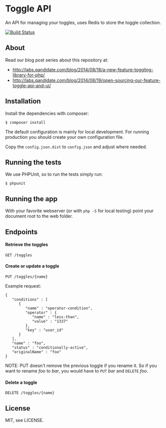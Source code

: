 Toggle API
==========

An API for managing your toggles, uses Redis to store the toggle collection.

[![Build Status](https://travis-ci.org/qandidate-labs/qandidate-toggle-api.svg?branch=master)](https://travis-ci.org/qandidate-labs/qandidate-toggle-api)

## About

Read our blog post series about this repository at:
- http://labs.qandidate.com/blog/2014/08/18/a-new-feature-toggling-library-for-php/
- http://labs.qandidate.com/blog/2014/08/19/open-sourcing-our-feature-toggle-api-and-ui/

## Installation

Install the dependencies with composer:

```
$ composer install
```

The default configuration is mainly for local development. For running production you should create your own configuration file.

Copy the `config.json.dist` to `config.json` and adjust where needed.


## Running the tests

We use PHPUnit, so to run the tests simply run:

```
$ phpunit
```

## Running the app

With your favorite webserver (or with `php -S` for local testing) point your document root to the web folder.

## Endpoints

#### Retrieve the toggles

`GET /toggles`

#### Create or update a toggle

`PUT /toggles/{name}`

Example request:

```
{
   "conditions" : [
      {
         "name" : "operator-condition",
         "operator" : {
            "name" : "less-than",
            "value" : "1337"
         },
         "key" : "user_id"
      }
   ],
   "name" : "foo",
   "status" : "conditionally-active",
   "originalName" : "foo"
}
```

NOTE: PUT doesn't remove the previous toggle if you rename it. So if you want to rename _foo_ to _bar_, you would have to `PUT` _bar_ and `DELETE` _foo_.

#### Delete a toggle

`DELETE /toggles/{name}`

## License

MIT, see LICENSE.
